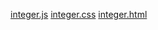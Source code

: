 [integer.js](https://github.com/user-attachments/files/21977563/integer.js)
[integer.css](https://github.com/user-attachments/files/21977562/integer.css)
[integer.html](https://github.com/user-attachments/files/21977560/integer.html)
